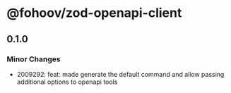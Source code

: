 # @fohoov/zod-openapi-client

## 0.1.0

### Minor Changes

- 2009292: feat: made generate the default command and allow passing additional options to openapi tools
